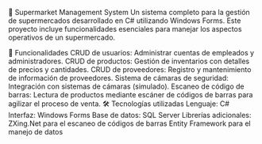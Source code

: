 🛒 Supermarket Management System
Un sistema completo para la gestión de supermercados desarrollado en C# utilizando Windows Forms. Este proyecto incluye funcionalidades esenciales para manejar los aspectos operativos de un supermercado.

🚀 Funcionalidades
CRUD de usuarios: Administrar cuentas de empleados y administradores.
CRUD de productos: Gestión de inventarios con detalles de precios y cantidades.
CRUD de proveedores: Registro y mantenimiento de información de proveedores.
Sistema de cámaras de seguridad: Integración con sistemas de cámaras (simulado).
Escaneo de código de barras: Lectura de productos mediante escáner de códigos de barras para agilizar el proceso de venta.
🛠️ Tecnologías utilizadas
Lenguaje: C#
Interfaz: Windows Forms
Base de datos: SQL Server
Librerías adicionales:
ZXing.Net para el escaneo de códigos de barras
Entity Framework para el manejo de datos
